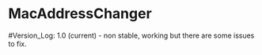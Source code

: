 # MacAddressChanger

#Version_Log:
1.0 (current) - non stable, working but there are some issues to fix.
